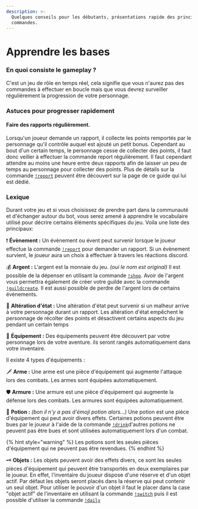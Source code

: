 ```yaml
---
description: >-
  Quelques conseils pour les débutants, présentations rapide des principales
  commandes.
---
```


# Apprendre les bases

### En quoi consiste le gameplay ?

C'est un jeu de rôle en temps réel, cela signifie que vous n'aurez pas des commandes à effectuer en boucle mais que vous devrez surveiller régulièrement la progression de votre personnage.

### Astuces pour progresser rapidement

#### Faire des rapports régulièrement.

Lorsqu'un joueur demande un rapport, il collecte les points remportés par le personnage qu'il contrôle auquel est ajouté un petit bonus. Cependant au bout d'un certain temps, le personnage cesse de collecter des points, il faut donc veiller à effectuer la commande report régulièrement. Il faut cependant attendre au moins une heure entre deux rapports afin de laisser un peu de temps au personnage pour collecter des points. Plus de détails sur la commande [`!report`](../liste-des-commandes/report.md) peuvent être découvert sur la page de ce guide qui lui est dédié.

### Lexique

Durant votre jeu et si vous choisissez de prendre part dans la communauté et d'échanger autour du bot, vous serez amené à apprendre le vocabulaire utilisé pour décrire certains éléments spécifiques du jeu. Voila une liste des principaux:

❗ **Évènement :** Un évènement ou évent peut survenir lorsque le joueur effectue la commande [`!report`](../liste-des-commandes/report.md) pour demander un rapport. Si un évènement survient, le joueur aura un choix à effectuer à travers les réactions discord.

💰 **Argent :** L'argent est la monnaie du jeu. _\(oui le nom est original\)_ Il est possible de la dépenser en utilisant la commande [`!shop`](../liste-des-commandes/shop.md). Avoir de l'argent vous permettra également de créer votre guilde avec la commande [`!guildcreate`](). Il est aussi possible de perdre de l'argent lors de certains évènements.

🤢 **Altération d'état :** Une altération d'état peut survenir si un malheur arrive à votre personnage durant un rapport. Les altération d'état empêchent le personnage de récolter des points et désactivent certains aspects du jeu pendant un certain temps 

💼 **Équipement :** Des équipements peuvent être découvert par votre personnage lors de votre aventure. ils seront rangés automatiquement dans votre inventaire. 

Il existe 4 types d'équipements :

🗡 **Arme :** Une arme est une pièce d'équipement qui augmente l'attaque lors des combats. Les armes sont équipées automatiquement.

🛡 **Armure :** Une armure est une pièce d'équipement qui augmente la défense lors des combats. Les armures sont équipées automatiquement.

🍹 **Potion :** _\(bon il n'y a pas d'émoji potion alors...\)_ Une potion est une pièce d'équipement qui peut avoir divers effets. Certaines potions peuvent être bues par le joueur à l'aide de la commande [`!drink`]()d'autres potions ne peuvent pas être bues et sont utilisées automatiquement lors d'un combat.

{% hint style="warning" %}
Les potions sont les seules pièces d'équipement qui ne peuvent pas être revendues.
{% endhint %}

🗝 **Objets :** Les objets peuvent avoir des effets divers, ce sont les seules pièces d'équipement qui peuvent être transportés en deux exemplaires par le joueur. En effet, l'inventaire du joueur dispose d'une réserve et d'un objet actif. Par défaut les objets seront placés dans la réserve qui peut contenir un seul objet. Pour utiliser le pouvoir d'un objet il faut le placer dans la case "objet actif" de l'inventaire en utilisant la commande [`!switch`]() puis il est possible d'utiliser la commande [`!daily`]()

